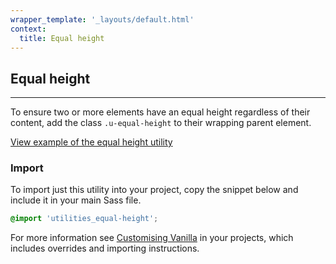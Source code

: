 ```yaml
---
wrapper_template: '_layouts/default.html'
context:
  title: Equal height
---
```


## Equal height

<hr>

To ensure two or more elements have an equal height regardless of their content, add the class `.u-equal-height` to their wrapping parent element.

<a href="/examples/utilities/equal-height/" class="js-example">
View example of the equal height utility
</a>

### Import

To import just this utility into your project, copy the snippet below and include it in your main Sass file.

```scss
@import 'utilities_equal-height';
```

For more information see [Customising Vanilla](/customising-vanilla/) in your projects, which includes overrides and importing instructions.
